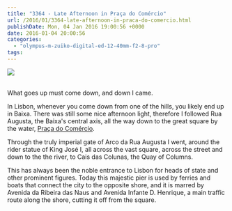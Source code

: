 ```yaml
---
title: "3364 - Late Afternoon in Praça do Comércio"
url: /2016/01/3364-late-afternoon-in-praca-do-comercio.html
publishDate: Mon, 04 Jan 2016 19:00:56 +0000
date: 2016-01-04 20:00:56
categories: 
  - "olympus-m-zuiko-digital-ed-12-40mm-f2-8-pro"
tags: 
---
```

<div class="container">
<div class="center"><a target="_blank" href="https://d25zfm9zpd7gm5.cloudfront.net/1200x1200/2015/20150903_185045_lr.jpg"><img class="webfeedsFeaturedVisual" src="https://d25zfm9zpd7gm5.cloudfront.net/0600x0600/2015/20150903_185045_lr.jpg" /></a></div>
</div>
<br />

What goes up must come down, and down I came.

<a target="_blank" href="https://d25zfm9zpd7gm5.cloudfront.net/1200x1200/2015/20150903_184649_lr.jpg"><img style="margin: 0pt 10px 0pt 0px; float: left;" src="https://d25zfm9zpd7gm5.cloudfront.net/0150x0150/2015/20150903_184649_lr.jpg" alt="" border="0" /></a> In Lisbon, whenever you come down from one of the hills, you likely end up in Baixa. There was still some nice afternoon light, therefore I followed Rua Augusta, the Baixa's central axis, all the way down to the great square by the water, <a href="https://en.wikipedia.org/wiki/Pra%C3%A7a_do_Com%C3%A9rcio" target="_blank">Praça do Comércio</a>.

<a target="_blank" href="https://d25zfm9zpd7gm5.cloudfront.net/1200x1200/2015/20150903_185545_lr.jpg"><img style="margin: 0pt 0px 0pt 10px; float: right;" src="https://d25zfm9zpd7gm5.cloudfront.net/0150x0150/2015/20150903_185545_lr.jpg" alt="" border="0" /></a> Through the truly imperial gate of Arco da Rua Augusta I went, around the rider statue of King José I, all across the vast square, across the street and down to the the river, to Cais das Colunas, the Quay of Columns.

This has always been the noble entrance to Lisbon for heads of state and other prominent figures. Today this majestic pier is used by ferries and boats that connect the city to the opposite shore, and it is marred by Avenida da Ribeira das Naus and Avenida Infante D. Henrique, a main traffic route along the shore, cutting it off from the square.
